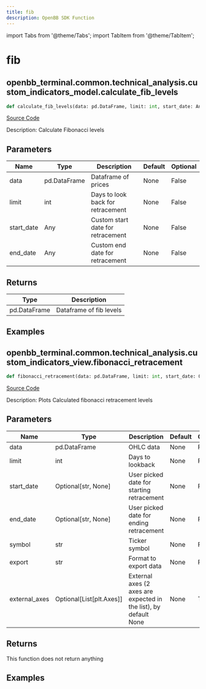 ```yaml
---
title: fib
description: OpenBB SDK Function
---
```


import Tabs from '@theme/Tabs';
import TabItem from '@theme/TabItem';

# fib

<Tabs>
<TabItem value="model" label="Model" default>

## openbb_terminal.common.technical_analysis.custom_indicators_model.calculate_fib_levels

```python title='openbb_terminal/common/technical_analysis/custom_indicators_model.py'
def calculate_fib_levels(data: pd.DataFrame, limit: int, start_date: Any, end_date: Any) -> Tuple
```
[Source Code](https://github.com/OpenBB-finance/OpenBBTerminal/tree/main/openbb_terminal/common/technical_analysis/custom_indicators_model.py#L17)

Description: Calculate Fibonacci levels

## Parameters

| Name | Type | Description | Default | Optional |
| ---- | ---- | ----------- | ------- | -------- |
| data | pd.DataFrame | Dataframe of prices | None | False |
| limit | int | Days to look back for retracement | None | False |
| start_date | Any | Custom start date for retracement | None | False |
| end_date | Any | Custom end date for retracement | None | False |

## Returns

| Type | Description |
| ---- | ----------- |
| pd.DataFrame | Dataframe of fib levels |

## Examples



</TabItem>
<TabItem value="view" label="View">

## openbb_terminal.common.technical_analysis.custom_indicators_view.fibonacci_retracement

```python title='openbb_terminal/common/technical_analysis/custom_indicators_view.py'
def fibonacci_retracement(data: pd.DataFrame, limit: int, start_date: Optional[str], end_date: Optional[str], symbol: str, export: str, external_axes: Optional[List[matplotlib.axes._axes.Axes]]) -> None
```
[Source Code](https://github.com/OpenBB-finance/OpenBBTerminal/tree/main/openbb_terminal/common/technical_analysis/custom_indicators_view.py#L29)

Description: Plots Calculated fibonacci retracement levels

## Parameters

| Name | Type | Description | Default | Optional |
| ---- | ---- | ----------- | ------- | -------- |
| data | pd.DataFrame | OHLC data | None | False |
| limit | int | Days to lookback | None | False |
| start_date | Optional[str, None] | User picked date for starting retracement | None | False |
| end_date | Optional[str, None] | User picked date for ending retracement | None | False |
| symbol | str | Ticker symbol | None | False |
| export | str | Format to export data | None | False |
| external_axes | Optional[List[plt.Axes]] | External axes (2 axes are expected in the list), by default None | None | True |

## Returns

This function does not return anything

## Examples



</TabItem>
</Tabs>